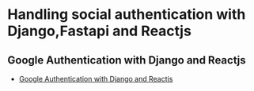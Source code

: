 # Handling social authentication with Django,Fastapi and Reactjs
## Google Authentication with Django and Reactjs
-  <a href="https://github.com/BhuwanPandey/socialauthentication/tree/googleauth_django_react" >Google Authentication with Django and Reactjs</a>